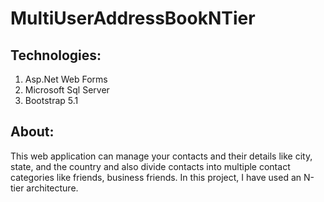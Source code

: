 # MultiUserAddressBookNTier
## Technologies:
 1) Asp.Net Web Forms
 2) Microsoft Sql Server
 3) Bootstrap 5.1
## About:
This web application can manage your contacts and their details like city, state, and the country and also divide contacts into multiple contact categories like friends, business friends. In this project, I have used an N-tier architecture.
